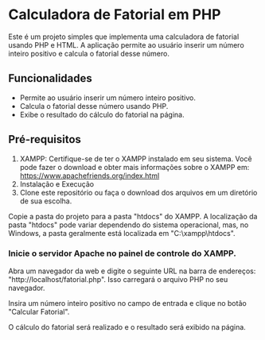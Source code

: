 # Calculadora de Fatorial em PHP
Este é um projeto simples que implementa uma calculadora de fatorial usando PHP e HTML. A aplicação permite ao usuário inserir um número inteiro positivo e calcula o fatorial desse número.

## Funcionalidades
 - Permite ao usuário inserir um número inteiro positivo.
 - Calcula o fatorial desse número usando PHP.
 - Exibe o resultado do cálculo do fatorial na página.

## Pré-requisitos
1. XAMPP: Certifique-se de ter o XAMPP instalado em seu sistema. Você pode fazer o download e obter mais informações sobre o XAMPP em: https://www.apachefriends.org/index.html
2. Instalação e Execução
3. Clone este repositório ou faça o download dos arquivos em um diretório de sua escolha.

Copie a pasta do projeto para a pasta "htdocs" do XAMPP. A localização da pasta "htdocs" pode variar dependendo do sistema operacional, mas, no Windows, a pasta geralmente está localizada em "C:\xampp\htdocs".

### Inicie o servidor Apache no painel de controle do XAMPP.

Abra um navegador da web e digite o seguinte URL na barra de endereços: "http://localhost/fatorial.php". Isso carregará o arquivo PHP no seu navegador.

Insira um número inteiro positivo no campo de entrada e clique no botão "Calcular Fatorial".

O cálculo do fatorial será realizado e o resultado será exibido na página.

